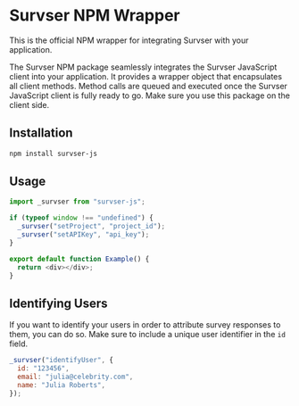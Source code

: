 # Survser NPM Wrapper

This is the official NPM wrapper for integrating Survser with your application.

The Survser NPM package seamlessly integrates the Survser JavaScript client into your application. It provides a wrapper object that encapsulates all client methods. Method calls are queued and executed once the Survser JavaScript client is fully ready to go. Make sure you use this package on the client side.

## Installation

```bash
npm install survser-js
```

## Usage

```js
import _survser from "survser-js";

if (typeof window !== "undefined") {
  _survser("setProject", "project_id");
  _survser("setAPIKey", "api_key");
}

export default function Example() {
  return <div></div>;
}
```

## Identifying Users

If you want to identify your users in order to attribute survey responses to them, you can do so. Make sure to include a unique user identifier in the `id` field.

```js
_survser("identifyUser", {
  id: "123456",
  email: "julia@celebrity.com",
  name: "Julia Roberts",
});
```
